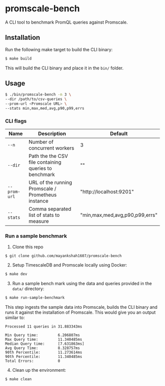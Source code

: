 # promscale-bench

A CLI tool to benchmark PromQL queries against Promscale.

## Installation

Run the following make target to build the CLI binary:
```bash
$ make build
```

This will build the CLI binary and place it in the `bin/` folder.

## Usage

```bash
$ ./bin/promscale-bench -n 3 \
--dir /path/to/csv-queries \
--prom-url <Promscale URL> \
--stats min,max,med,avg,p90,p99,errs
```

### CLI flags

| Name        | Description                                           | Default                        |
|-------------|-------------------------------------------------------|--------------------------------|
| `--n`        | Number of concurrent workers                          | 3                              |
| `--dir`      | Path the the CSV file containing queries to benchmark | ""                             |
| `--prom-url` | URL of the running Promscale / Prometheus instance    | "http://localhost:9201"               |
| `--stats`    | Comma separated list of stats to measure              | "min,max,med,avg,p90,p99,errs" |

### Run a sample benchmark

1. Clone this repo
```bash
$ git clone github.com/mayankshah1607/promscale-bench
```

2. Setup TimescaleDB and Promscale locally using Docker:
```bash
$ make dev
```

3. Run a sample bench mark using the data and queries provided in the `data/` directory:
```bash
$ make run-sample-benchmark
```

This step ingests the sample data into Promscale, builds the CLI binary and runs it against the installation of Promscale. This would give you an output similar to:

```
Processed 11 queries in 31.883343ms

Min Query time:         6.206807ms
Max Query time:         11.340485ms
Median Query time:      [7.631863ms]
Avg Query Time:         8.328757ms
90th Percentile:        11.273614ms
90th Percentile:        11.340485ms
Total Errors:           0
```

4. Clean up the environment:
```bash
$ make clean
```
